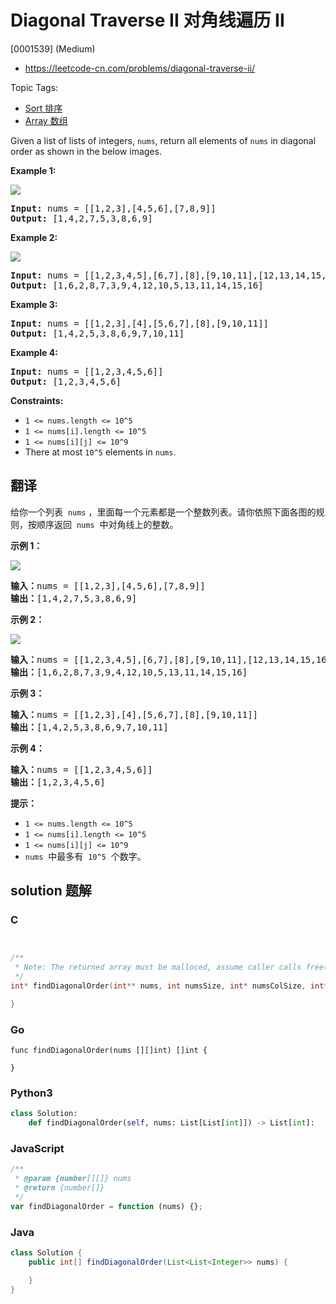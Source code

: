 # Diagonal Traverse II 对角线遍历 II

[0001539] (Medium)

- https://leetcode-cn.com/problems/diagonal-traverse-ii/

Topic Tags:

- [Sort 排序](https://leetcode-cn.com/tag/sort/)
- [Array 数组](https://leetcode-cn.com/tag/array/)

Given a list of lists of integers, `nums`, return all elements of `nums` in diagonal order as shown in the below images.

**Example 1:**

**![](https://assets.leetcode.com/uploads/2020/04/08/sample_1_1784.png)**

<pre><strong>Input:</strong> nums = [[1,2,3],[4,5,6],[7,8,9]]
<strong>Output:</strong> [1,4,2,7,5,3,8,6,9]
</pre>

**Example 2:**

**![](https://assets.leetcode.com/uploads/2020/04/08/sample_2_1784.png)**

<pre><strong>Input:</strong> nums = [[1,2,3,4,5],[6,7],[8],[9,10,11],[12,13,14,15,16]]
<strong>Output:</strong> [1,6,2,8,7,3,9,4,12,10,5,13,11,14,15,16]
</pre>

**Example 3:**

<pre><strong>Input:</strong> nums = [[1,2,3],[4],[5,6,7],[8],[9,10,11]]
<strong>Output:</strong> [1,4,2,5,3,8,6,9,7,10,11]
</pre>

**Example 4:**

<pre><strong>Input:</strong> nums = [[1,2,3,4,5,6]]
<strong>Output:</strong> [1,2,3,4,5,6]
</pre>

**Constraints:**

- `1 <= nums.length <= 10^5`
- `1 <= nums[i].length <= 10^5`
- `1 <= nums[i][j] <= 10^9`
- There at most `10^5` elements in `nums`.

## 翻译

给你一个列表  `nums` ，里面每一个元素都是一个整数列表。请你依照下面各图的规则，按顺序返回  `nums`  中对角线上的整数。

**示例 1：**

**![](https://assets.leetcode-cn.com/aliyun-lc-upload/uploads/2020/04/23/sample_1_1784.png)**

<pre><strong>输入：</strong>nums = [[1,2,3],[4,5,6],[7,8,9]]
<strong>输出：</strong>[1,4,2,7,5,3,8,6,9]
</pre>

**示例 2：**

**![](https://assets.leetcode-cn.com/aliyun-lc-upload/uploads/2020/04/23/sample_2_1784.png)**

<pre><strong>输入：</strong>nums = [[1,2,3,4,5],[6,7],[8],[9,10,11],[12,13,14,15,16]]
<strong>输出：</strong>[1,6,2,8,7,3,9,4,12,10,5,13,11,14,15,16]
</pre>

**示例 3：**

<pre><strong>输入：</strong>nums = [[1,2,3],[4],[5,6,7],[8],[9,10,11]]
<strong>输出：</strong>[1,4,2,5,3,8,6,9,7,10,11]
</pre>

**示例 4：**

<pre><strong>输入：</strong>nums = [[1,2,3,4,5,6]]
<strong>输出：</strong>[1,2,3,4,5,6]
</pre>

**提示：**

- `1 <= nums.length <= 10^5`
- `1 <= nums[i].length <= 10^5`
- `1 <= nums[i][j] <= 10^9`
- `nums`  中最多有  `10^5`  个数字。

## solution 题解

### C

```c


/**
 * Note: The returned array must be malloced, assume caller calls free().
 */
int* findDiagonalOrder(int** nums, int numsSize, int* numsColSize, int* returnSize){

}
```

### Go

```golang
func findDiagonalOrder(nums [][]int) []int {

}
```

### Python3

```python
class Solution:
    def findDiagonalOrder(self, nums: List[List[int]]) -> List[int]:
```

### JavaScript

```javascript
/**
 * @param {number[][]} nums
 * @return {number[]}
 */
var findDiagonalOrder = function (nums) {};
```

### Java

```java
class Solution {
    public int[] findDiagonalOrder(List<List<Integer>> nums) {

    }
}
```
